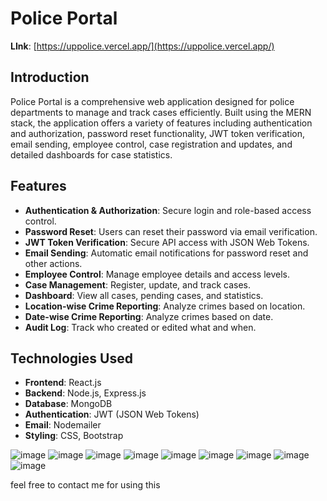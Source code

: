 # Police Portal

**LInk**: [https://uppolice.vercel.app/](https://uppolice.vercel.app/)

## Introduction

Police Portal is a comprehensive web application designed for police departments to manage and track cases efficiently. Built using the MERN stack, the application offers a variety of features including authentication and authorization, password reset functionality, JWT token verification, email sending, employee control, case registration and updates, and detailed dashboards for case statistics.

## Features

- **Authentication & Authorization**: Secure login and role-based access control.
- **Password Reset**: Users can reset their password via email verification.
- **JWT Token Verification**: Secure API access with JSON Web Tokens.
- **Email Sending**: Automatic email notifications for password reset and other actions.
- **Employee Control**: Manage employee details and access levels.
- **Case Management**: Register, update, and track cases.
- **Dashboard**: View all cases, pending cases, and statistics.
- **Location-wise Crime Reporting**: Analyze crimes based on location.
- **Date-wise Crime Reporting**: Analyze crimes based on date.
- **Audit Log**: Track who created or edited what and when.

## Technologies Used

- **Frontend**: React.js
- **Backend**: Node.js, Express.js
- **Database**: MongoDB
- **Authentication**: JWT (JSON Web Tokens)
- **Email**: Nodemailer
- **Styling**: CSS, Bootstrap

![image](https://github.com/vikashchand/Police-portal/assets/72156896/6175be00-722b-4859-9af0-4481b99434ef)
![image](https://github.com/vikashchand/Police-portal/assets/72156896/69f6f600-5423-4698-a5aa-d6ef45dd98b8)
![image](https://github.com/vikashchand/Police-portal/assets/72156896/32981d89-7fa9-4ac8-a2dc-0bf6630f206f)
![image](https://github.com/vikashchand/Police-portal/assets/72156896/fc86919d-8a32-4a53-a27d-ea78478bafe7)
![image](https://github.com/vikashchand/Police-portal/assets/72156896/640fb8ed-e199-401e-ad6b-92cc860d343c)
![image](https://github.com/vikashchand/Police-portal/assets/72156896/4243eb58-e578-4ed3-a32e-9cb756ec6ac0)
![image](https://github.com/vikashchand/Police-portal/assets/72156896/4d7dde58-a5ed-4734-81f0-3fa6293d7487)
![image](https://github.com/vikashchand/Police-portal/assets/72156896/9571cd12-ad56-47bf-ae66-059abf99a8e0)
![image](https://github.com/vikashchand/Police-portal/assets/72156896/0b48ab8f-786c-4e4a-8f20-74e2d92e8fdc)

feel free to contact me for using this
